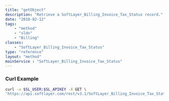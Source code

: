 ```yaml
---
title: "getObject"
description: "Retrieve a SoftLayer_Billing_Invoice_Tax_Status record."
date: "2018-02-12"
tags:
    - "method"
    - "sldn"
    - "Billing"
classes:
    - "SoftLayer_Billing_Invoice_Tax_Status"
type: "reference"
layout: "method"
mainService : "SoftLayer_Billing_Invoice_Tax_Status"
---
```


### Curl Example
```bash
curl -u $SL_USER:$SL_APIKEY -X GET \
'https://api.softlayer.com/rest/v3.1/SoftLayer_Billing_Invoice_Tax_Status/{SoftLayer_Billing_Invoice_Tax_StatusID}/getObject'
```
